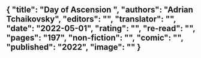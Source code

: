 {
 "title": "Day of Ascension ",
 "authors": "Adrian Tchaikovsky",
 "editors": "",
 "translator": "",
 "date": "2022-05-01",
 "rating": "",
 "re-read": "",
 "pages": "197",
 "non-fiction": "",
 "comic": "",
 "published": "2022",
 "image": ""
}
---

